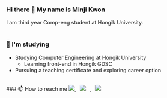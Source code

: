 ### Hi there 👋 My name is Minji Kwon

<!--
**himinji/himinji** is a ✨ _special_ ✨ repository because its `README.md` (this file) appears on your GitHub profile.

Here are some ideas to get you started:

- 🔭 I’m currently working on ...
- 🌱 I’m currently learning ...
- 👯 I’m looking to collaborate on ...
- 🤔 I’m looking for help with ...
- 💬 Ask me about ...
- 📫 How to reach me: ...
- 😄 Pronouns: ...
- ⚡ Fun fact: ...
-->

I am third year Comp-eng student at Hongik University.   
<br>
### 🌱 I'm studying

* Studying Computer Engineering at Hongik University
  * Learning front-end in Hongik GDSC
* Pursuing a teaching certificate and exploring career option   
<br>
### 📫 How to reach me   
<a href="https://github.com/himinji" target="_blank">
<img src="https://img.shields.io/badge/github-181717?style=for-the-badge&logo=github&logoColor=white">
<a href="[https://github.com/himinji](https://instagram.com/minji_rang)" target="_blank">
<img         src="http://img.shields.io/badge/-Instagram-black?style=flat&logo=Instagram&link=https://instagram.com/fivepxint/"        style="height : auto; margin-left : 10px; margin-right : 10px;"/>
<a href="hi21minji@gmail.com" target="_blank">
<img         src="https://img.shields.io/badge/Gmail-d14836?style=flat-square&logo=Gmail&logoColor=white&link=mailto:quf8093@gmail.com"        style="height : auto; margin-left : 10px; margin-right : 10px;"/>
